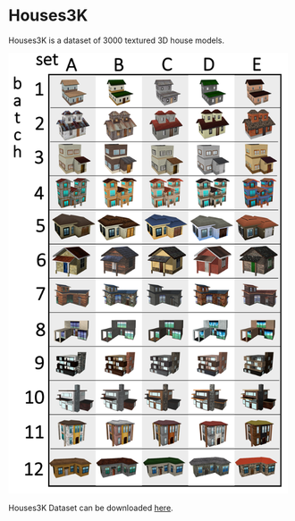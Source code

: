 # Houses3K

Houses3K is a dataset of 3000 textured 3D house models.

<img src='imgs/Dataset_Table.png' width="500"/>


Houses3K Dataset can be downloaded  [here](https://drive.google.com/drive/folders/1lbuzOsz3DIJVVAzvuT-KzDs3pVzGWPwx?usp=sharing).
